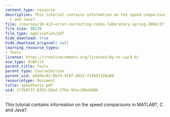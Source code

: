 ```yaml
---
content_type: resource
description: This tutorial contains information on the speed comparisons in MATLAB?,
  C and Java?.
file: /courses/18-413-error-correcting-codes-laboratory-spring-2004/277b9f378355b5ed2f8a92ec20b43d84_speedtests.pdf
file_size: 98139
file_type: application/pdf
hide_download: true
hide_download_original: null
learning_resource_types:
- Tools
license: https://creativecommons.org/licenses/by-nc-sa/4.0/
ocw_type: OCWFile
parent_title: Tools
parent_type: CourseSection
parent_uid: a045bc83-6bf3-4f8f-d922-73fb97328a80
resourcetype: Document
title: speedtests.pdf
uid: 277b9f37-8355-b5ed-2f8a-92ec20b43d84
---
```

This tutorial contains information on the speed comparisons in MATLAB?, C and Java?.
